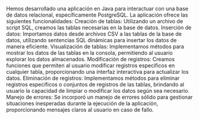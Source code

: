 Hemos desarrollado una aplicación en Java para interactuar con una base de datos relacional, específicamente PostgreSQL. La aplicación ofrece las siguientes funcionalidades:
Creación de tablas: Utilizando un archivo de script SQL, creamos las tablas necesarias en la base de datos.
Inserción de datos: Importamos datos desde archivos CSV a las tablas de la base de datos, utilizando sentencias SQL dinámicas para insertar los datos de manera eficiente.
Visualización de tablas: Implementamos métodos para mostrar los datos de las tablas en la consola, permitiendo al usuario explorar los datos almacenados.
Modificación de registros: Creamos funciones que permiten al usuario modificar registros específicos en cualquier tabla, proporcionando una interfaz interactiva para actualizar los datos.
Eliminación de registros: Implementamos métodos para eliminar registros específicos o conjuntos de registros de las tablas, brindando al usuario la capacidad de limpiar o modificar los datos según sea necesario.
Manejo de errores: Se incorporó un manejo de errores sólido para gestionar situaciones inesperadas durante la ejecución de la aplicación, proporcionando mensajes claros al usuario en caso de fallo.
